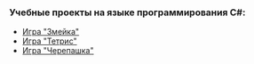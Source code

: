 ### Учебные проекты на языке программирования С#:

* [Игра "Змейка"](https://github.com/ElenaAgapitova/MyProject_CSharp/tree/master/C%23snake/Snake)
* [Игра "Тетрис"](https://github.com/ElenaAgapitova/MyProject_CSharp/tree/master/C%23tetris/Tetris)
* [Игра "Черепашка"](https://github.com/ElenaAgapitova/MyProject_CSharp/tree/master/C%23turtle)
